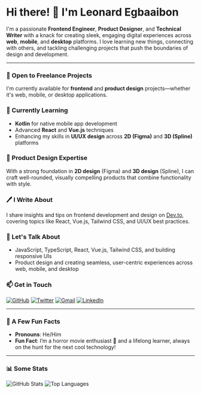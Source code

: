 # Hi there! 👋 I'm Leonard Egbaaibon

I'm a passionate **Frontend Engineer**, **Product Designer**, and **Technical Writer** with a knack for creating sleek, engaging digital experiences across **web**, **mobile**, and **desktop** platforms. I love learning new things, connecting with others, and tackling challenging projects that push the boundaries of design and development.

---

### 🔭 Open to Freelance Projects
I'm currently available for **frontend** and **product design** projects—whether it's web, mobile, or desktop applications.

### 🌱 Currently Learning
- **Kotlin** for native mobile app development  
- Advanced **React** and **Vue.js** techniques  
- Enhancing my skills in **UI/UX design** across **2D (Figma)** and **3D (Spline)** platforms  

### 🎨 Product Design Expertise
With a strong foundation in **2D design** (Figma) and **3D design** (Spline), I can craft well-rounded, visually compelling products that combine functionality with style.

### 🖊️ I Write About
I share insights and tips on frontend development and design on [Dev.to](#), covering topics like React, Vue.js, Tailwind CSS, and UI/UX best practices.

### 💬 Let's Talk About
- JavaScript, TypeScript, React, Vue.js, Tailwind CSS, and building responsive UIs  
- Product design and creating seamless, user-centric experiences across web, mobile, and desktop

### 📫 Get in Touch
[![GitHub](https://img.shields.io/badge/GitHub-@YourUsername-blue?style=flat&logo=github)](https://github.com/leonardegbaaibon)
[![Twitter](https://img.shields.io/badge/Twitter-@YourHandle-1DA1F2?style=flat&logo=twitter)](https://twitter.com/YourHandle)
[![Gmail](https://img.shields.io/badge/Gmail-YourEmail@gmail.com-red?style=flat&logo=gmail)](mailto:legbaaibon.com)
[![LinkedIn](https://img.shields.io/badge/LinkedIn-YourProfile-blue?style=flat&logo=linkedin)](https://linkedin.com/in/YourProfile)

---

### 👀 A Few Fun Facts
- **Pronouns**: He/Him  
- **Fun Fact**: I’m a horror movie enthusiast 🍿 and a lifelong learner, always on the hunt for the next cool technology!  

---

### 📊 Some Stats
![GitHub Stats](https://github-readme-stats.vercel.app/api?username=leonardegbaaibon&show_icons=true&theme=dracula)
![Top Languages](https://github-readme-stats.vercel.app/api/top-langs/?username=leonardegbaaibon&layout=compact&theme=dracula)
